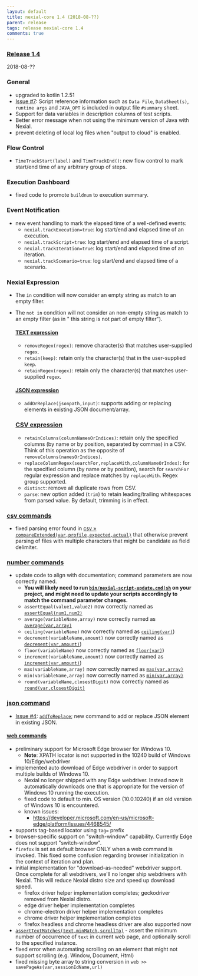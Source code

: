 ```yaml
---
layout: default
title: nexial-core 1.4 (2018-08-??)
parent: release
tags: release nexial-core 1.4
comments: true
---
```


### <a href="https://github.com/nexiality/nexial-core/releases/tag/nexial-core-1.4" class="external-link" target="_nexial_link">Release 1.4</a>
2018-08-??

### General
- upgraded to kotlin 1.2.51
- [Issue #7](https://github.com/nexiality/nexial-core/issues/7): Script reference information such as 
  `Data File`, `DataSheet(s)`, `runtime args` and `JAVA_OPT` is included in output file `#summary` sheet.
- Support for data variables in description columns of test scripts.
- Better error message when not using the minimum version of Java with Nexial.
- prevent deleting of local log files when "output to cloud" is enabled.


### Flow Control
- `TimeTrackStart(label)` and `TimeTrackEnd()`: new flow control to mark start/end time of any arbitrary group of steps.


### Execution Dashboard
- fixed code to promote `buildnum` to execution summary.


### Event Notification
- new event handling to mark the elapsed time of a well-defined events:
  - `nexial.trackExecution=true`: log start/end and elapsed time of an execution.
  - `nexial.trackScript=true`: log start/end and elapsed time of a script.
  - `nexial.trackIteration=true`: log start/end and elapsed time of an iteration.
  - `nexial.trackScenario=true`: log start/end and elapsed time of a scenario.


### Nexial Expression
- The `in` condition will now consider an empty string as match to an empty filter.
- The `not in` condition will not consider an non-empty string as match to an empty filter (as in " this string is 
  not part of empty filter").
  
  #### [TEXT expression](../expressions/TEXTexpression)
  - `removeRegex(regex)`: remove character(s) that matches user-supplied `regex`.
  - `retain(keep)`: retain only the  character(s) that in the user-supplied `keep`.
  - `retainRegex(regex)`: retain only the character(s) that matches user-supplied `regex`.

  #### [JSON expression](../expressions/JSONexpression)
  - `addOrReplace(jsonpath,input)`: supports adding or replacing elements in existing JSON document/array.

  ### [CSV expression](../expressions/CSVexpression)
  - `retainColumns(columnNamesOrIndices)`: retain only the specified columns (by name or by position, separated by 
    commas) in a CSV. Think of this operation as the opposite of `removeColumns(namesOrIndices)`.
  - `replaceColumnRegex(searchFor,replaceWith,columnNameOrIndex)`: for the specified column (by name or by position),
    search for `searchFor` regular expression and replace matches by `replaceWith`. Regex group supported.
  - `distinct`: remove all duplicate rows from CSV. 
  - `parse`: new option added (`trim`) to retain leading/trailing whitespaces from parsed value. By default, trimming is
    in effect.

### [csv commands](../commands/csv)
- fixed parsing error found in 
  [csv &raquo; `compareExtended(var,profile,expected,actual)`](../commands/csv/compareExtended(var,profile,expected,actual))
  that otherwise prevent parsing of files with multiple characters that might be candidate as field delimiter.
  

### [number commands](../commands/number)
- update code to align with documentation; command parameters are now correctly named.
  - **You will likely need to run 
    [`bin/nexial-script-update.cmd|sh`](../userguide/BatchFiles#nexial-script-update.cmd-/-nexial-script-update.sh) on
    your project, and might need to update your scripts accordingly to match the command parameter changes.**
  - `assertEqual(value1,value2)` now correctly named as [`assertEqual(num1,num2)`](../commands/number/assertEqual(num1,num2))
  - `average(variableName,array)` now correctly named as [`average(var,array)`](../commands/number/average(var,array))
  - `ceiling(variableName)` now correctly named as [`ceiling(var)`](../commands/number/ceiling(var)))
  - `decrement(variableName,amount)` now correctly named as [`decrement(var,amount)`](../commands/number/decrement(var,amount)))
  - `floor(variableName)` now correctly named as [`floor(var)`](../commands/number/floor(var)))
  - `increment(variableName,amount)` now correctly named as [`increment(var,amount)`](../commands/number/increment(var,amount)))
  - `max(variableName,array)` now correctly named as [`max(var,array)`](../commands/number/max(var,array))
  - `min(variableName,array)` now correctly named as [`min(var,array)`](../commands/number/min(var,array))
  - `round(variableName,closestDigit)` now correctly named as [`round(var,closestDigit)`](../commands/number/round(var,closestDigit))


### [json command](../commands/json)
- [Issue #4](https://github.com/nexiality/nexial-core/issues/4): 
  [`addToReplace`](../commands/json/addOrReplace(json,jsonpath,input,var)); new command to add or replace JSON element 
  in existing JSON.


#### [web commands](../commands/web)
- preliminary support for Microsoft Edge browser for Windows 10. 
  - **Note**: XPATH locator is not supported in the 10240 build of Windows 10/Edge/webdriver
- implemented auto download of Edge webdriver in order to support multiple builds of Windows 10.
  - Nexial no longer shipped with any Edge webdriver. Instead now it automatically downloads one that is appropriate
    for the version of Windows 10 running the execution.
  - fixed code to default to min. OS version (10.0.10240) if an old version of Windows 10 is encountered.
  - known issues:
    - https://developer.microsoft.com/en-us/microsoft-edge/platform/issues/4468545/
- supports tag-based locator using `tag=` prefix
- browser-specific support on "switch-window" capability. Currently Edge does not support "switch-window".
- `firefox` is set as default browser ONLY when a web command is invoked. This fixed some confusion regarding browser
  initialization in the context of iteration and plan.
- initial implementation for "download-as-needed" webdriver support. Once complete for all webdrivers, we'll no
  longer ship webdrivers with Nexial. This will reduce Nexial distro size and speed up download speed.
  - firefox driver helper implementation completes; geckodriver removed from Nexial distro.
  - edge driver helper implementation completes
  - chrome-electron driver helper implementation completes
  - chrome driver helper implementation completes
  - firefox headless and chrome headless driver are also supported now
- [`assertTextMatches(text,minMatch,scrollTo)`](../commands/web/assertTextMatches(text,minMatch,scrollTo)) - assert the 
  minimum number of occurrence of `text` in current web page, and optionally scroll to the specified instance.
- fixed error when automating scrolling on an element that might not support scrolling (e.g. Window, Document, Html)
- fixed missing byte array to string conversion in `web >> savePageAs(var,sessionIdName,url)`
